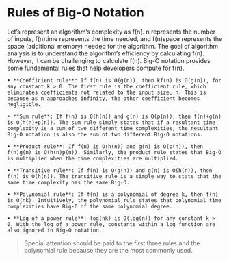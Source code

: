 # Rules of Big-O Notation

Let’s represent an algorithm’s complexity as f(n). n represents the number of inputs, f(n)time represents the time needed, and f(n)space represents the space (additional memory) needed for the algorithm. The goal of algorithm analysis is to understand the algorithm’s efficiency by calculating f(n). However, it can be challenging to calculate f(n). Big-O notation provides some fundamental rules that help developers compute for f(n).

    • **Coefficient rule**: If f(n) is O(g(n)), then kf(n) is O(g(n)), for any constant k > 0. The first rule is the coefficient rule, which eliminates coefficients not related to the input size, n. This is because as n approaches infinity, the other coefficient becomes negligible.

    • **Sum rule**: If f(n) is O(h(n)) and g(n) is O(p(n)), then f(n)+g(n) is O(h(n)+p(n)). The sum rule simply states that if a resultant time complexity is a sum of two different time complexities, the resultant Big-O notation is also the sum of two different Big-O notations.

    • **Product rule**: If f(n) is O(h(n)) and g(n) is O(p(n)), then f(n)g(n) is O(h(n)p(n)). Similarly, the product rule states that Big-O is multiplied when the time complexities are multiplied.

    • **Transitive rule**: If f(n) is O(g(n)) and g(n) is O(h(n)), then f(n) is O(h(n)). The transitive rule is a simple way to state that the same time complexity has the same Big-O.

    • **Polynomial rule**: If f(n) is a polynomial of degree k, then f(n) is O(nk). Intuitively, the polynomial rule states that polynomial time complexities have Big-O of the same polynomial degree.

    • **Log of a power rule**: log(nk) is O(log(n)) for any constant k > 0. With the log of a power rule, constants within a log function are also ignored in Big-O notation.

> Special attention should be paid to the first three rules and the polynomial rule because they are the most commonly used.

